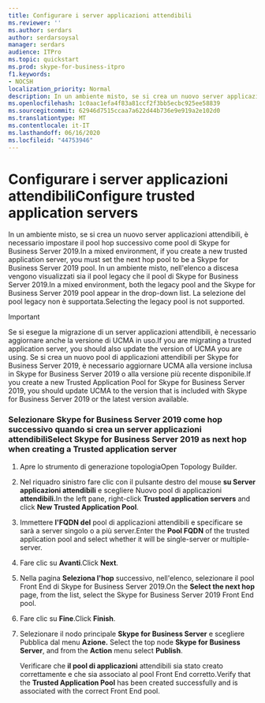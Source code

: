 ```yaml
---
title: Configurare i server applicazioni attendibili
ms.reviewer: ''
ms.author: serdars
author: serdarsoysal
manager: serdars
audience: ITPro
ms.topic: quickstart
ms.prod: skype-for-business-itpro
f1.keywords:
- NOCSH
localization_priority: Normal
description: In un ambiente misto, se si crea un nuovo server applicazioni attendibili, è necessario impostare il pool hop successivo come pool di Skype for Business Server 2019. In un ambiente misto, nell'elenco a discesa vengono visualizzati sia il pool legacy che il pool di Skype for Business Server 2019. La selezione del pool legacy non è supportata.
ms.openlocfilehash: 1c0aac1efa4f83a81ccf2f3bb5ecbc925ee58839
ms.sourcegitcommit: 62946d7515ccaa7a622d44b736e9e919a2e102d0
ms.translationtype: MT
ms.contentlocale: it-IT
ms.lasthandoff: 06/16/2020
ms.locfileid: "44753946"
---
```

# <a name="configure-trusted-application-servers"></a><span data-ttu-id="13723-105">Configurare i server applicazioni attendibili</span><span class="sxs-lookup"><span data-stu-id="13723-105">Configure trusted application servers</span></span>

<span data-ttu-id="13723-106">In un ambiente misto, se si crea un nuovo server applicazioni attendibili, è necessario impostare il pool hop successivo come pool di Skype for Business Server 2019.</span><span class="sxs-lookup"><span data-stu-id="13723-106">In a mixed environment, if you create a new trusted application server, you must set the next hop pool to be a Skype for Business Server 2019 pool.</span></span> <span data-ttu-id="13723-107">In un ambiente misto, nell'elenco a discesa vengono visualizzati sia il pool legacy che il pool di Skype for Business Server 2019.</span><span class="sxs-lookup"><span data-stu-id="13723-107">In a mixed environment, both the legacy pool and the Skype for Business Server 2019 pool appear in the drop-down list.</span></span> <span data-ttu-id="13723-108">La selezione del pool legacy non è supportata.</span><span class="sxs-lookup"><span data-stu-id="13723-108">Selecting the legacy pool is not supported.</span></span>
  
> [!IMPORTANT]
> <span data-ttu-id="13723-109">Se si esegue la migrazione di un server applicazioni attendibili, è necessario aggiornare anche la versione di UCMA in uso.</span><span class="sxs-lookup"><span data-stu-id="13723-109">If you are migrating a trusted application server, you should also update the version of UCMA you are using.</span></span> <span data-ttu-id="13723-110">Se si crea un nuovo pool di applicazioni attendibili per Skype for Business Server 2019, è necessario aggiornare UCMA alla versione inclusa in Skype for Business Server 2019 o alla versione più recente disponibile.</span><span class="sxs-lookup"><span data-stu-id="13723-110">If you create a new Trusted Application Pool for Skype for Business Server 2019, you should update UCMA to the version that is included with Skype for Business Server 2019 or the latest version available.</span></span> 
  
### <a name="select-skype-for-business-server-2019-as-next-hop-when-creating-a-trusted-application-server"></a><span data-ttu-id="13723-111">Selezionare Skype for Business Server 2019 come hop successivo quando si crea un server applicazioni attendibili</span><span class="sxs-lookup"><span data-stu-id="13723-111">Select Skype for Business Server 2019 as next hop when creating a Trusted application server</span></span>

1. <span data-ttu-id="13723-112">Apre lo strumento di generazione topologia</span><span class="sxs-lookup"><span data-stu-id="13723-112">Open Topology Builder.</span></span>
    
2. <span data-ttu-id="13723-113">Nel riquadro sinistro fare clic con il pulsante destro del mouse **su Server applicazioni attendibili** e scegliere Nuovo pool di applicazioni **attendibili.**</span><span class="sxs-lookup"><span data-stu-id="13723-113">In the left pane, right-click **Trusted application servers** and click **New Trusted Application Pool**.</span></span>
    
3. <span data-ttu-id="13723-114">Immettere **l'FQDN del** pool di applicazioni attendibili e specificare se sarà a server singolo o a più server.</span><span class="sxs-lookup"><span data-stu-id="13723-114">Enter the **Pool FQDN** of the trusted application pool and select whether it will be single-server or multiple-server.</span></span> 
    
4. <span data-ttu-id="13723-115">Fare clic su **Avanti**.</span><span class="sxs-lookup"><span data-stu-id="13723-115">Click **Next**.</span></span>
    
5. <span data-ttu-id="13723-116">Nella pagina **Seleziona l'hop** successivo, nell'elenco, selezionare il pool Front End di Skype for Business Server 2019.</span><span class="sxs-lookup"><span data-stu-id="13723-116">On the **Select the next hop** page, from the list, select the Skype for Business Server 2019 Front End pool.</span></span> 
    
6. <span data-ttu-id="13723-117">Fare clic su **Fine**.</span><span class="sxs-lookup"><span data-stu-id="13723-117">Click **Finish**.</span></span>
    
7. <span data-ttu-id="13723-118">Selezionare il nodo principale **Skype for Business Server** e scegliere Pubblica dal menu **Azione.** </span><span class="sxs-lookup"><span data-stu-id="13723-118">Select the top node **Skype for Business Server**, and from the **Action** menu select **Publish**.</span></span>
    
    <span data-ttu-id="13723-119">Verificare che **il pool di applicazioni** attendibili sia stato creato correttamente e che sia associato al pool Front End corretto.</span><span class="sxs-lookup"><span data-stu-id="13723-119">Verify that the **Trusted Application Pool** has been created successfully and is associated with the correct Front End pool.</span></span> 
    

